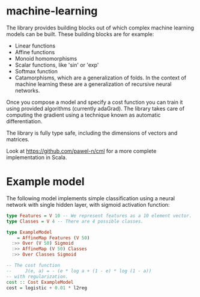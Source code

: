 # machine-learning
The library provides building blocks out of which complex machine learning models can be built. These
building blocks are for example:
* Linear functions
* Affine functions
* Monoid homomorphisms
* Scalar functions, like 'sin' or 'exp'
* Softmax function
* Catamorphisms, which are a generalization of folds. In the context of machine learning these are
  a generalization of recursive neural networks.

Once you compose a model and specify a cost function you can train it using provided algorithms 
(currently adaGrad). The library takes care of computing the gradient using a technique known as 
automatic differentiation.

The library is fully type safe, including the dimensions of vectors and matrices.

Look at https://github.com/pawel-n/cml for a more complete implementation in Scala.

Example model
=============

The following model implements simple classification using a neural network with single hidden layer,
with sigmoid activation function:

```haskell
type Features = V 10 -- We represent features as a 10 element vector.
type Classes = V 4 -- There are 4 possible classes.

type ExampleModel
    = AffineMap Features (V 50)
  :>> Over (V 50) Sigmoid
  :>> AffineMap (V 50) Classes
  :>> Over Classes Sigmoid

-- The cost function 
--     J(e, a) = - (e * log a + (1 - e) * log (1 - a))
-- with regularization.
cost :: Cost ExampleModel
cost = logistic + 0.01 * l2reg
```
